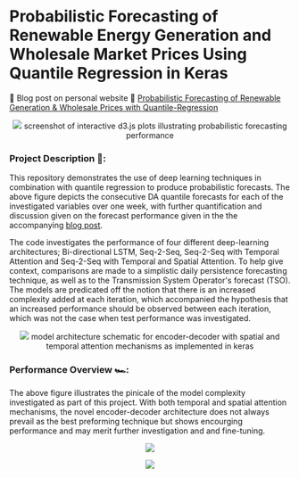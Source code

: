 # Probabilistic Forecasting of Renewable Energy Generation and Wholesale Market Prices Using Quantile Regression in Keras
:rocket: Blog post on personal website :link: [Probabilistic Forecasting of Renewable Generation & Wholesale Prices with Quantile-Regression](https://richardfindlay.co.uk/probabilistic-forecasting-of-renewable-generation-and-wholesale-prices-with-quantile-regression-2)

<p align="center">
  <img src="https://github.com/RichardFindlay/day-ahead-probablistic-forecasting-with-quantile-regression/blob/main/visualisations/d3_quantile_plot_examples.png" />
  screenshot of interactive d3.js plots illustrating probabilistic forecasting performance
</p>

### Project Description :open_book::
This repository demonstrates the use of deep learning techniques in combination with quantile regression to produce probabilistic forecasts. The above figure depicts the consecutive DA quantile forecasts for each of the investigated variables over one week, with further quantification and discussion given on the forecast performance given in the the accompanying [blog post](https://richardfindlay.co.uk/probabilistic-forecasting-of-renewable-generation-and-wholesale-prices-with-quantile-regression-2).

The code investigates the performance of four different deep-learning architectures; Bi-directional LSTM, Seq-2-Seq, Seq-2-Seq with Temporal Attention and Seq-2-Seq with Temporal and Spatial Attention. To help give context, comparisons are made to a simplistic daily persistence forecasting technique, as well as to the Transmission System Operator's forecast (TSO). The models are predicated off the notion that there is an increased complexity added at each iteration, which accompanied the hypothesis that an increased performance should be observed between each iteration, which was not the case when test performance was investigated.

<p align="center">
  <img src="https://github.com/RichardFindlay/day-ahead-probablistic-forecasting-with-quantile-regression/blob/main/visualisations/model_architecture_schematic_markup.png" />
  model architecture schematic for encoder-decoder with spatial and temporal attention mechanisms as implemented in keras
</p>

### Performance Overview :racing_car::
The above figure illustrates the pinicale of the model complexity investigated as part of this project. With both temporal and spatial attention mechanisms, the novel encoder-decoder architecture does not always prevail as the best preforming technique but shows encourging performance and may merit further investigation and and fine-tuning. 

<p align="center">
  <img src="https://github.com/RichardFindlay/day-ahead-probablistic-forecasting-with-quantile-regression/blob/main/visualisations/d3_temporal_attention_plot_solar.png" />
</p>


<p align="center">
  <img src="https://github.com/RichardFindlay/day-ahead-probablistic-forecasting-with-quantile-regression/blob/main/visualisations/solar_spatial_attentions_animation.gif" />
</p>

